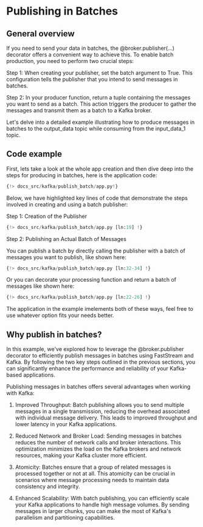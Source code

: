# Publishing in Batches

## General overview

If you need to send your data in batches, the @broker.publisher(...) decorator offers a convenient way to achieve this. To enable batch production, you need to perform two crucial steps:

Step 1: When creating your publisher, set the batch argument to True. This configuration tells the publisher that you intend to send messages in batches.

Step 2: In your producer function, return a tuple containing the messages you want to send as a batch. This action triggers the producer to gather the messages and transmit them as a batch to a Kafka broker.

Let's delve into a detailed example illustrating how to produce messages in batches to the output_data topic while consuming from the input_data_1 topic.

## Code example

First, lets take a look at the whole app creation and then dive deep into the steps for producing in batches, here is the application code:

```python linenums="1"
{!> docs_src/kafka/publish_batch/app.py!}
```

Below, we have highlighted key lines of code that demonstrate the steps involved in creating and using a batch publisher:

Step 1: Creation of the Publisher

```python linenums="1"
{!> docs_src/kafka/publish_batch/app.py [ln:19] !}
```

Step 2: Publishing an Actual Batch of Messages

You can publish a batch by directly calling the publisher with a batch of messages you want to publish, like shown here:

```python linenums="1"
{!> docs_src/kafka/publish_batch/app.py [ln:32-34] !}
```

Or you can decorate your processing function and return a batch of messages like shown here:

```python linenums="1"
{!> docs_src/kafka/publish_batch/app.py [ln:22-26] !}
```

The application in the example imelements both of these ways, feel free to use whatever option fits your needs better.

## Why publish in batches?

In this example, we've explored how to leverage the @broker.publisher decorator to efficiently publish messages in batches using FastStream and Kafka. By following the two key steps outlined in the previous sections, you can significantly enhance the performance and reliability of your Kafka-based applications.

Publishing messages in batches offers several advantages when working with Kafka:

1. Improved Throughput: Batch publishing allows you to send multiple messages in a single transmission, reducing the overhead associated with individual message delivery. This leads to improved throughput and lower latency in your Kafka applications.

2. Reduced Network and Broker Load: Sending messages in batches reduces the number of network calls and broker interactions. This optimization minimizes the load on the Kafka brokers and network resources, making your Kafka cluster more efficient.

3. Atomicity: Batches ensure that a group of related messages is processed together or not at all. This atomicity can be crucial in scenarios where message processing needs to maintain data consistency and integrity.

4. Enhanced Scalability: With batch publishing, you can efficiently scale your Kafka applications to handle high message volumes. By sending messages in larger chunks, you can make the most of Kafka's parallelism and partitioning capabilities.
